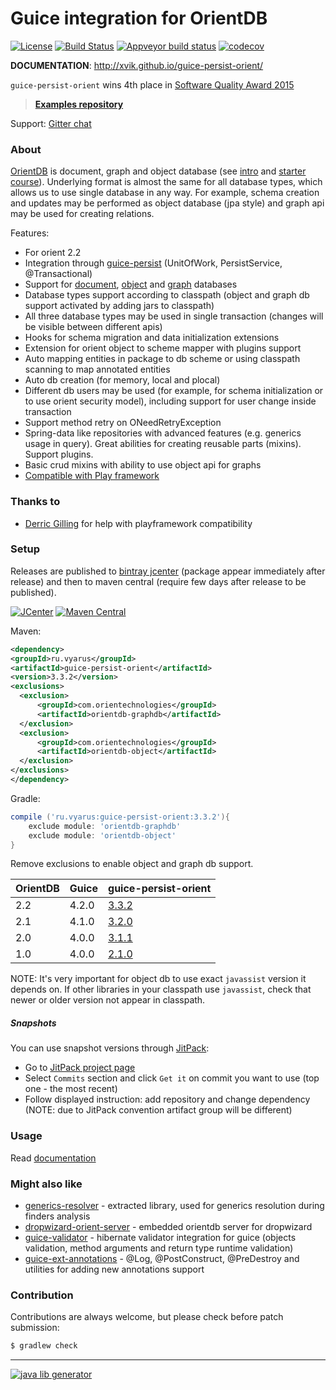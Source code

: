 # Guice integration for OrientDB
[![License](https://img.shields.io/badge/license-MIT-blue.svg?style=flat)](http://www.opensource.org/licenses/MIT)
[![Build Status](https://img.shields.io/travis/xvik/guice-persist-orient.svg?style=flat&branch=master)](https://travis-ci.org/xvik/guice-persist-orient)
[![Appveyor build status](https://ci.appveyor.com/api/projects/status/github/xvik/guice-persist-orient?svg=true)](https://ci.appveyor.com/project/xvik/guice-persist-orient)
[![codecov](https://codecov.io/gh/xvik/guice-persist-orient/branch/master/graph/badge.svg)](https://codecov.io/gh/xvik/guice-persist-orient)

**DOCUMENTATION**: http://xvik.github.io/guice-persist-orient/

`guice-persist-orient` wins 4th place in [Software Quality Award 2015](http://www.yegor256.com/2015/04/16/award.html)

> **[Examples repository](https://github.com/xvik/guice-persist-orient-examples)** 

Support: [Gitter chat](https://gitter.im/xvik/guice-persist-orient)

### About

[OrientDB](http://orientdb.com/orientdb/) is document, graph and object database (see [intro](https://www.youtube.com/watch?v=o_7NCiTLVis) and [starter course](http://orientdb.com/getting-started/)).
Underlying format is almost the same for all database types, which allows us to use single database in any way. For example, schema creation and updates
may be performed as object database (jpa style) and graph api may be used for creating relations.

Features:
* For orient 2.2
* Integration through [guice-persist](https://github.com/google/guice/wiki/GuicePersist) (UnitOfWork, PersistService, @Transactional)
* Support for [document](http://orientdb.com/docs/last/Document-Database.html), [object](http://orientdb.com/docs/last/Object-Database.html) and
[graph](http://orientdb.com/docs/last/Graph-Database-Tinkerpop.html) databases
* Database types support according to classpath (object and graph db support activated by adding jars to classpath)
* All three database types may be used in single transaction (changes will be visible between different apis)
* Hooks for schema migration and data initialization extensions
* Extension for orient object to scheme mapper with plugins support
* Auto mapping entities in package to db scheme or using classpath scanning to map annotated entities
* Auto db creation (for memory, local and plocal)
* Different db users may be used (for example, for schema initialization or to use orient security model), including support for user change inside transaction
* Support method retry on ONeedRetryException
* Spring-data like repositories with advanced features (e.g. generics usage in query). Great abilities for creating reusable parts (mixins). Support plugins.
* Basic crud mixins with ability to use object api for graphs
* [Compatible with Play framework](https://github.com/xvik/guice-persist-orient-play-example)

### Thanks to

* [Derric Gilling](https://github.com/dgilling) for help with playframework compatibility

### Setup

Releases are published to [bintray jcenter](https://bintray.com/bintray/jcenter) (package appear immediately after release) 
and then to maven central (require few days after release to be published). 

[![JCenter](https://api.bintray.com/packages/vyarus/xvik/guice-persist-orient/images/download.svg)](https://bintray.com/vyarus/xvik/guice-persist-orient/_latestVersion)
[![Maven Central](https://img.shields.io/maven-central/v/ru.vyarus/guice-persist-orient.svg?style=flat)](https://maven-badges.herokuapp.com/maven-central/ru.vyarus/guice-persist-orient)

Maven:

```xml
<dependency>
<groupId>ru.vyarus</groupId>
<artifactId>guice-persist-orient</artifactId>
<version>3.3.2</version>
<exclusions>
  <exclusion>
      <groupId>com.orientechnologies</groupId>
      <artifactId>orientdb-graphdb</artifactId>
  </exclusion>
  <exclusion>
      <groupId>com.orientechnologies</groupId>
      <artifactId>orientdb-object</artifactId>
  </exclusion>
</exclusions>
</dependency>
```

Gradle:

```groovy
compile ('ru.vyarus:guice-persist-orient:3.3.2'){
    exclude module: 'orientdb-graphdb'
    exclude module: 'orientdb-object'       
}
```

Remove exclusions to enable object and graph db support.

OrientDB | Guice | guice-persist-orient
----------|---|------
2.2 | 4.2.0 | [3.3.2](http://xvik.github.io/guice-persist-orient/4.2.1)
2.1 | 4.1.0 | [3.2.0](https://github.com/xvik/guice-persist-orient/tree/orient-2.1.x)
2.0 | 4.0.0 | [3.1.1](https://github.com/xvik/guice-persist-orient/tree/orient-2.0.x)
1.0 | 4.0.0 | [2.1.0](https://github.com/xvik/guice-persist-orient/tree/orient-1.x)

NOTE: It's very important for object db to use exact `javassist` version it depends on. If other libraries in 
your classpath use `javassist`, check that newer or older version not appear in classpath.

##### Snapshots

You can use snapshot versions through [JitPack](https://jitpack.io):

* Go to [JitPack project page](https://jitpack.io/#xvik/guice-persist-orient)
* Select `Commits` section and click `Get it` on commit you want to use (top one - the most recent)
* Follow displayed instruction: add repository and change dependency (NOTE: due to JitPack convention artifact group will be different)

### Usage

Read [documentation](https://xvik.github.io/guice-persist-orient/)

### Might also like

* [generics-resolver](https://github.com/xvik/generics-resolver) - extracted library, used for generics resolution during finders analysis
* [dropwizard-orient-server](https://github.com/xvik/dropwizard-orient-server) - embedded orientdb server for dropwizard
* [guice-validator](https://github.com/xvik/guice-validator) - hibernate validator integration for guice 
(objects validation, method arguments and return type runtime validation)
* [guice-ext-annotations](https://github.com/xvik/guice-ext-annotations) - @Log, @PostConstruct, @PreDestroy and
utilities for adding new annotations support

### Contribution

Contributions are always welcome, but please check before patch submission:

```bash
$ gradlew check
```

---
[![java lib generator](http://img.shields.io/badge/Powered%20by-%20Java%20lib%20generator-green.svg?style=flat-square)](https://github.com/xvik/generator-lib-java)
